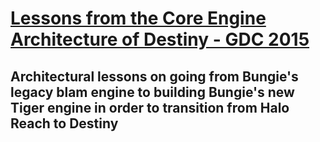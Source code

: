 # [Lessons from the Core Engine Architecture of Destiny - GDC 2015](https://www.gdcvault.com/play/1022106/Lessons-from-the-Core-Engine)
## Architectural lessons on going from Bungie's legacy blam engine to building Bungie's new Tiger engine in order to transition from Halo Reach to Destiny




